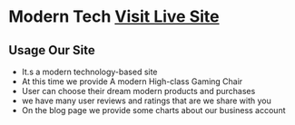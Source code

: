 # Modern Tech [Visit Live Site ](https://pip.pypa.io/en/stable/)


## Usage Our Site 

- It.s a modern technology-based site 
- At this time we provide A modern High-class Gaming Chair
- User can choose their dream modern products and purchases 
- we have many user reviews and ratings that are we share with you
- On the blog page we provide some charts about our business account




